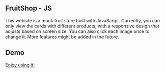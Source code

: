 ## FruitShop - JS

This website is a mock fruit store built with JavaScript. Currently, you can only view the cards with different products, with a responsive design that adjusts based on screen size. You can also click each image once to change it. More features might be added in the future.

## Demo

[Enjoy using it!](https://fruitshop-js.netlify.app/)
